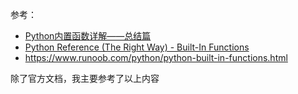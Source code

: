 参考：

- [Python内置函数详解——总结篇](https://www.cnblogs.com/sesshoumaru/p/6140987.html)
- [Python Reference (The Right Way) - Built-In Functions](https://python-reference.readthedocs.io/en/latest/docs/functions/index.html#built-in-functions)
- https://www.runoob.com/python/python-built-in-functions.html

除了官方文档，我主要参考了以上内容

